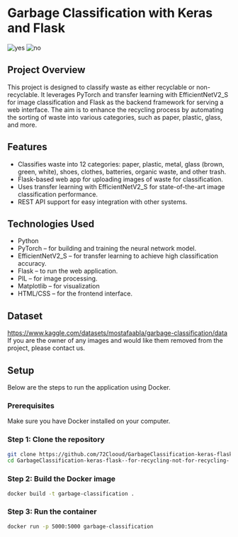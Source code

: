 # Garbage Classification with Keras and Flask
![yes](https://github.com/user-attachments/assets/22d48842-3115-4ddf-9091-c22b9130713c)
![no](https://github.com/user-attachments/assets/eb76007e-0440-4dda-808a-686125b9be64)
## Project Overview
This project is designed to classify waste as either recyclable or non-recyclable. It leverages PyTorch and transfer learning with EfficientNetV2_S for image classification and Flask as the backend framework for serving a web interface. The aim is to enhance the recycling process by automating the sorting of waste into various categories, such as paper, plastic, glass, and more.
## Features
- Classifies waste into 12 categories: paper, plastic, metal, glass (brown, green, white), shoes, clothes, batteries, organic waste, and other trash.
- Flask-based web app for uploading images of waste for classification.
- Uses transfer learning with EfficientNetV2_S for state-of-the-art image classification performance.
- REST API support for easy integration with other systems.
## Technologies Used
- Python
- PyTorch – for building and training the neural network model.
- EfficientNetV2_S – for transfer learning to achieve high classification accuracy.
- Flask – to run the web application.
- PIL – for image processing.
- Matplotlib – for visualization
- HTML/CSS – for the frontend interface.
## Dataset
https://www.kaggle.com/datasets/mostafaabla/garbage-classification/data
If you are the owner of any images and would like them removed from the project, please contact us.
## Setup
Below are the steps to run the application using Docker.
### Prerequisites
Make sure you have Docker installed on your computer.
### Step 1: Clone the repository
```bash
git clone https://github.com/72Clooud/GarbageClassification-keras-flask--for-recycling-not-for-recycling-.git
cd GarbageClassification-keras-flask--for-recycling-not-for-recycling-
```
### Step 2: Build the Docker image
```bash
docker build -t garbage-classification .
```
### Step 3: Run the container
```bash
docker run -p 5000:5000 garbage-classification
```
